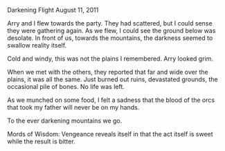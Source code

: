 Darkening Flight
August 11, 2011

Arry and I flew towards the party. They had scattered, but I could sense they were gathering again. As we flew, I could see the ground below was desolate. In front of us, towards the mountains, the darkness seemed to swallow reality itself.

Cold and windy, this was not the plains I remembered. Arry looked grim.

When we met with the others, they reported that far and wide over the plains, it was all the same. Just burned out ruins, devastated grounds, the occasional pile of bones. No life was left.

As we munched on some food, I felt a sadness that the blood of the orcs that took my father will never be on my hands.

To the ever darkening mountains we go.

Mords of Wisdom: Vengeance reveals itself in that the act itself is sweet while the result is bitter.